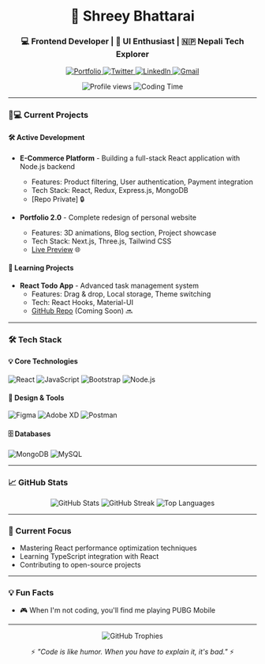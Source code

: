 <h1 align="center">🚀 Shreey Bhattarai</h1>
<h3 align="center">💻 Frontend Developer | 🎨 UI Enthusiast | 🇳🇵 Nepali Tech Explorer</h3>

<p align="center">
  <a href="https://shreejanbhattarai.com.np" target="_blank">
    <img src="https://img.shields.io/badge/Portfolio-%23000000.svg?style=for-the-badge&logo=react&logoColor=#61DAFB" alt="Portfolio"/>
  </a>
  <a href="https://twitter.com/shreeyjan001" target="_blank">
    <img src="https://img.shields.io/badge/Twitter-1DA1F2?style=for-the-badge&logo=twitter&logoColor=white" alt="Twitter"/>
  </a>
  <a href="https://www.linkedin.com/in/shreejan-bhattarai-1825432b0" target="_blank">
    <img src="https://img.shields.io/badge/LinkedIn-0077B5?style=for-the-badge&logo=linkedin&logoColor=white" alt="LinkedIn"/>
  </a>
  <a href="mailto:shreejanid123@gmail.com">
    <img src="https://img.shields.io/badge/Gmail-D14836?style=for-the-badge&logo=gmail&logoColor=white" alt="Gmail"/>
  </a>
</p>

<p align="center">
  <img src="https://komarev.com/ghpvc/?username=shreey001&label=Profile+Views&color=blue&style=flat" alt="Profile views"/>
  <img src="https://wakatime.com/badge/user/8f35e88c-3c0d-4d3d-9c7a-5a5b5b5b5b5b.svg" alt="Coding Time"/>
</p>

---

### 👨💻 Current Projects

#### 🛠️ Active Development
- **E-Commerce Platform** - Building a full-stack React application with Node.js backend
  - Features: Product filtering, User authentication, Payment integration
  - Tech Stack: React, Redux, Express.js, MongoDB
  - [Repo Private] 🔒

- **Portfolio 2.0** - Complete redesign of personal website
  - Features: 3D animations, Blog section, Project showcase
  - Tech Stack: Next.js, Three.js, Tailwind CSS
  - [Live Preview](https://shreejanbhattarai.com.np) 🌐

#### 🌱 Learning Projects
- **React Todo App** - Advanced task management system
  - Features: Drag & drop, Local storage, Theme switching
  - Tech: React Hooks, Material-UI
  - [GitHub Repo](#) (Coming Soon) 🔜

---

### 🛠️ Tech Stack

#### 💡 Core Technologies
![React](https://img.shields.io/badge/React-20232A?style=for-the-badge&logo=react&logoColor=61DAFB)
![JavaScript](https://img.shields.io/badge/JavaScript-F7DF1E?style=for-the-badge&logo=javascript&logoColor=black)
![Bootstrap](https://img.shields.io/badge/Bootstrap-563D7C?style=for-the-badge&logo=bootstrap&logoColor=white)
![Node.js](https://img.shields.io/badge/Node.js-339933?style=for-the-badge&logo=nodedotjs&logoColor=white)

#### 🎨 Design & Tools
![Figma](https://img.shields.io/badge/Figma-F24E1E?style=for-the-badge&logo=figma&logoColor=white)
![Adobe XD](https://img.shields.io/badge/Adobe%20XD-470137?style=for-the-badge&logo=Adobe%20XD&logoColor=#FF61F6)
![Postman](https://img.shields.io/badge/Postman-FF6C37?style=for-the-badge&logo=postman&logoColor=white)

#### 🗄️ Databases
![MongoDB](https://img.shields.io/badge/MongoDB-4EA94B?style=for-the-badge&logo=mongodb&logoColor=white)
![MySQL](https://img.shields.io/badge/MySQL-005C84?style=for-the-badge&logo=mysql&logoColor=white)

---

### 📈 GitHub Stats

<p align="center">
  <img src="https://github-readme-stats.vercel.app/api?username=shreey001&show_icons=true&theme=radical&count_private=true" alt="GitHub Stats"/>
  
  <img src="https://github-readme-streak-stats.herokuapp.com/?user=shreey001&theme=radical" alt="GitHub Streak"/>
  
  <img src="https://github-readme-stats.vercel.app/api/top-langs/?username=shreey001&layout=compact&theme=radical&langs_count=6" alt="Top Languages"/>
</p>

---

### 🎯 Current Focus

- Mastering React performance optimization techniques
- Learning TypeScript integration with React
- Contributing to open-source projects

---

### 💡 Fun Facts

- 🎮 When I'm not coding, you'll find me playing PUBG Mobile

---

<p align="center">
  <img src="https://github-profile-trophy.vercel.app/?username=shreey001&theme=onedark&row=1&column=6" alt="GitHub Trophies"/>
</p>

<p align="center">
  ⚡ <em>"Code is like humor. When you have to explain it, it's bad."</em> ⚡
</p>
